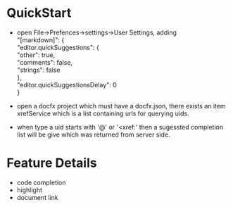 # QuickStart
* open File->Prefences->settings->User Settings, adding<br/> 
    "[markdown]": {<br/>
     "editor.quickSuggestions": {<br/>
       "other": true,<br/>
       "comments": false,<br/>
       "strings": false<br/>
     },<br/>
      "editor.quickSuggestionsDelay": 0<br/>
   }
* open a docfx project which must have a docfx.json, there exists an item 
xrefService which is a list containing urls for querying uids.

* when type a uid starts with '@' or '<xref:' then a sugessted completion list will be give which was returned from server side.

# Feature Details
* code completion
* highlight
* document link